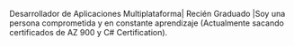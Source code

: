 Desarrollador de Aplicaciones Multiplataforma| Recién Graduado |Soy una persona comprometida y en constante aprendizaje (Actualmente sacando certificados de AZ 900 y C# Certification).

<!--
**Mikhail-Vezelev/Mikhail-Vezelev** is a ✨ _special_ ✨ repository because its `README.md` (this file) appears on your GitHub profile.

Here are some ideas to get you started:

- 🔭 I’m currently working on ...
- 🌱 I’m currently learning ...
- 👯 I’m looking to collaborate on ...
- 🤔 I’m looking for help with ...
- 💬 Ask me about ...
- 📫 How to reach me: ...
- 😄 Pronouns: ...
- ⚡ Fun fact: ...
-->
